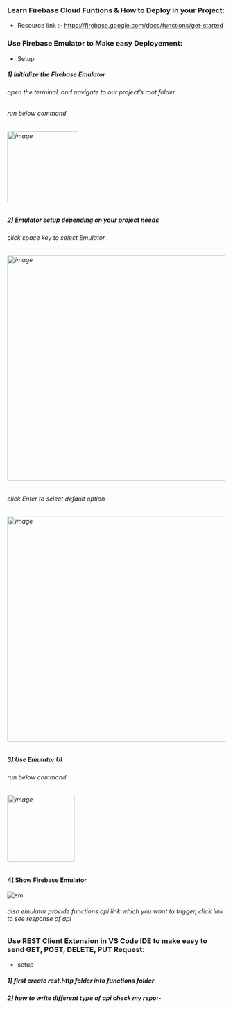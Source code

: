 ### Learn Firebase Cloud Funtions & How to Deploy in your Project:
- Resource link :- https://firebase.google.com/docs/functions/get-started

### Use Firebase Emulator to Make easy Deployement:
- Setup 

##### 1] Initialize the Firebase Emulator 
<h6>open the terminal, and navigate to our project’s root folder <h6/>
<h6>run below command <h6/>
 <img width="164" alt="image" src="https://user-images.githubusercontent.com/91516739/175473654-67f8be2e-1008-4f28-9968-b795bc7713df.png">

##### 2] Emulator setup depending on your project needs
<h6>click space key to select Emulator<h6/>

<img width="520" alt="image" src="https://user-images.githubusercontent.com/91516739/175473964-4768a1b9-c86f-4485-a740-d58e42576f39.png">
<h6>click Enter to select default option<h6/>
<img width="520" alt="image" src="https://user-images.githubusercontent.com/91516739/175474118-d4a0fdd7-7eb1-467c-b7a2-cc92a7f0b592.png">

##### 3] Use Emulator UI
<h6>run below command<h6/>
<img width="155" alt="image" src="https://user-images.githubusercontent.com/91516739/175474587-51def4dd-7126-4d72-8751-c926f87dfe14.png">

#### 4] Show Firebase Emulator
![em](https://user-images.githubusercontent.com/91516739/175475286-d5ea53aa-3bee-4831-a027-e9651adce501.jpg)
<h6>also emulator provide functions api link which you want to trigger, click link to see response of api<h6/>


### Use REST Client Extension in VS Code IDE to make easy to send GET, POST, DELETE, PUT Request:
- setup
##### 1] first create rest.http folder into functions folder
##### 2] how to write different type of api check my repo:- 


